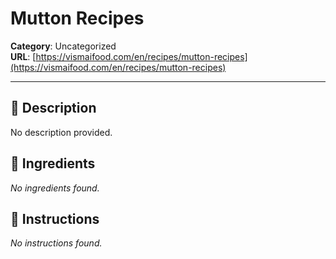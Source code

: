 # Mutton Recipes

**Category**: Uncategorized  
**URL**: [https://vismaifood.com/en/recipes/mutton-recipes](https://vismaifood.com/en/recipes/mutton-recipes)  


---

## 📝 Description
No description provided.



## 🧂 Ingredients
*No ingredients found.*

## 🍳 Instructions
*No instructions found.*


